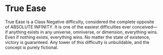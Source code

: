 # True Ease

True Ease is a Class Negative difficulty, considered the complete opposite of ABSOLUTE INFINITY. It is one of the easiest difficulties ever conceived—if anything exists in any universe, omniverse, or dimension, everything wins. Even if nothing exists, everything wins. No matter the state of existence, victory is guaranteed. Any tower of this difficulty is unbuildable, and the concept is purely fictional.